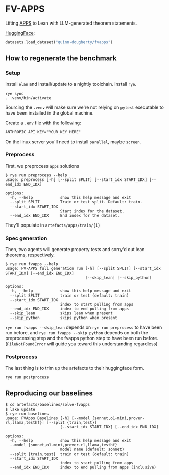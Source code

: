 # FV-APPS

Lifting [APPS](https://github.com/hendrycks/apps) to Lean with LLM-generated theorem statements.

[HuggingFace](https://huggingface.co/datasets/quinn-dougherty/fvapps):
``` python
datasets.load_dataset("quinn-dougherty/fvapps")
```

## How to regenerate the benchmark

### Setup

install `elan` and install/update to a nightly toolchain. Install `rye`.

```
rye sync
. .venv/bin/activate
```

Sourcing the `.venv` will make sure we're not relying on `pytest` executable to have been installed in the global machine.

Create a `.env` file with the following:
```
ANTHROPIC_API_KEY="YOUR_KEY_HERE"
```

On the linux server you'll need to install `parallel`, maybe `screen`.

### Preprocess

First, we preprocess `apps` solutions

```
$ rye run preprocess --help
usage: preprocess [-h] [--split SPLIT] [--start_idx START_IDX] [--end_idx END_IDX]

options:
  -h, --help            show this help message and exit
  --split SPLIT         Train or test split. Default: train.
  --start_idx START_IDX
                        Start index for the dataset.
  --end_idx END_IDX     End index for the dataset.
```

They'll populate in `artefacts/apps/train/{i}`

### Spec generation

Then, two agents will generate property tests and sorry'd out lean theorems, respectively.

```
$ rye run fvapps --help
usage: FV-APPS full generation run [-h] [--split SPLIT] [--start_idx START_IDX] [--end_idx END_IDX]
                                   [--skip_lean] [--skip_python]

options:
  -h, --help            show this help message and exit
  --split SPLIT         train or test (default: train)
  --start_idx START_IDX
                        index to start pulling from apps
  --end_idx END_IDX     index to end pulling from apps
  --skip_lean           skips lean when present
  --skip_python         skips python when present
```

`rye run fvapps --skip_lean` depends on `rye run preprocess` to have been run before, and `rye run fvapps --skip_python` depends on both the preprocessing step and the fvapps python step to have been run before. (`FileNotFoundError` will guide you toward this understanding regardless)

### Postprocess

The last thing is to trim up the artefacts to their huggingface form.
```
rye run postprocess
```

## Reproducing our baselines

```
$ cd artefacts/baselines/solve-fvapps
$ lake update
$ rye run baselines
usage: FVApps Baselines [-h] [--model {sonnet,o1-mini,prover-rl,llama,testhf}] [--split {train,test}]
                        [--start_idx START_IDX] [--end_idx END_IDX]

options:
  -h, --help            show this help message and exit
  --model {sonnet,o1-mini,prover-rl,llama,testhf}
                        model name (default: sonnet)
  --split {train,test}  train or test (default: train)
  --start_idx START_IDX
                        index to start pulling from apps
  --end_idx END_IDX     index to end pulling from apps (inclusive)
```
